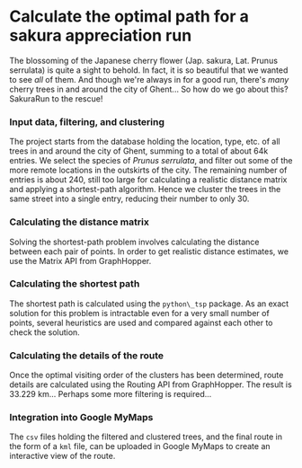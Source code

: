 # Calculate the optimal path for a sakura appreciation run

The blossoming of the Japanese cherry flower (Jap. sakura, Lat. Prunus serrulata) is quite a sight to behold.
In fact, it is so beautiful that we wanted to see *all* of them. 
And though we're always in for a good run, there's *many* cherry trees in and around the city of Ghent... 
So how do we go about this? SakuraRun to the rescue!

### Input data, filtering, and clustering
The project starts from the database holding the location, type, etc. of all trees in and around the city of Ghent, summing to a total of about 64k entries.
We select the species of *Prunus serrulata*, and filter out some of the more remote locations in the outskirts of the city.
The remaining number of entries is about 240, still too large for calculating a realistic distance matrix and applying a shortest-path algorithm.
Hence we cluster the trees in the same street into a single entry, reducing their number to only 30.

### Calculating the distance matrix
Solving the shortest-path problem involves calculating the distance between each pair of points.
In order to get realistic distance estimates, we use the Matrix API from GraphHopper.

### Calculating the shortest path
The shortest path is calculated using the `python\_tsp` package.
As an exact solution for this problem is intractable even for a very small number of points, several heuristics are used and compared against each other to check the solution.

### Calculating the details of the route
Once the optimal visiting order of the clusters has been determined, route details are calculated using the Routing API from GraphHopper. The result is 33.229 km... Perhaps some more filtering is required...

### Integration into Google MyMaps
The `csv` files holding the filtered and clustered trees, and the final route in the form of a `kml` file, can be uploaded in Google MyMaps to create an interactive view of the route.
